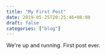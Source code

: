 ```yaml
---
title: "My First Post"
date: 2019-05-25T20:25:46+08:00
draft: false
categories: ["blog"]
---
```

We're up and running. First post ever.


